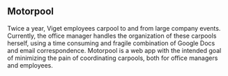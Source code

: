 <h2>Motorpool</h2>

Twice a year, Viget employees carpool to and from large company events. Currently, the office manager handles the organization of these carpools herself, using a time consuming and fragile combination of Google Docs and email correspondence. Motorpool is a web app with the intended goal of minimizing the pain of coordinating carpools, both for office managers and employees. 